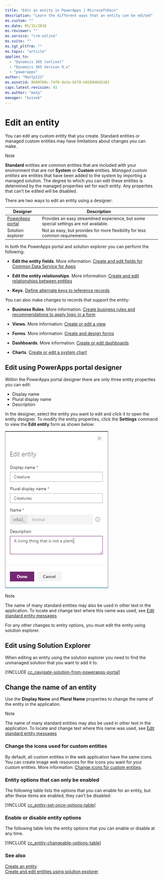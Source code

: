 ```yaml
---
title: "Edit an entity in PowerApps | MicrosoftDocs"
description: "Learn the different ways that an entity can be edited"
ms.custom: ""
ms.date: 05/15/2018
ms.reviewer: ""
ms.service: "crm-online"
ms.suite: ""
ms.tgt_pltfrm: ""
ms.topic: "article"
applies_to: 
  - "Dynamics 365 (online)"
  - "Dynamics 365 Version 9.x"
  - "powerapps"
author: "Mattp123"
ms.assetid: 8b00780c-74f0-4e3a-b570-b9289d0d5383
caps.latest.revision: 41
ms.author: "matp"
manager: "kvivek"
---
```

# Edit an entity

You can edit any custom entity that you create. Standard entities or managed custom entities may have limitations about changes you can make.  
  
> [!NOTE]
> **Standard** entities are common entities that are included with your environment that are not **System** or **Custom** entities. *Managed custom entities* are entities that have been added to the system by importing a managed solution. The degree to which you can edit these entities is determined by the managed properties set for each entity. Any properties that can’t be edited will be disabled. 

There are two ways to edit an entity using a designer:

|Designer|Description|
|--|--|
|[PowerApps portal](https://web.powerapps.com)|Provides an easy streamlined experience, but some special settings are not available.|
|Solution explorer|Not as easy, but provides for more flexibility for less common requirements.|

In both the PowerApps portal and solution explorer you can perform the following:

- **Edit the entity fields**. More information:  [Create and edit fields for Common Data Service for Apps](create-edit-fields.md)
  
- **Edit the entity relationships**. More information:  [Create and edit relationships between entities](create-edit-entity-relationships.md)

- **Keys**. [Define alternate keys to reference records](define-alternate-keys-reference-records.md)
  
You can also make changes to records that support the entity:  

- **Business Rules**. More information: [Create business rules and recommendations to apply logic in a form](../model-driven-apps/create-business-rules-recommendations-apply-logic-form.md)

- **Views**. More information:  [Create or edit a view](create-edit-views.md)
  
- **Forms**. More information:  [Create and design forms](../model-driven-apps/create-design-forms.md)

- **Dashboards**. More information: [Create or edit dashboards](../model-driven-apps/create-edit-dashboards.md)

- **Charts**. [Create or edit a system chart](../model-driven-apps/create-edit-system-chart.md)

## Edit using PowerApps portal designer

Within the PowerApps portal designer there are only three entity properties you can edit:
 - Display name
 - Plural display name
 - Description

In the designer, select the entity you want to edit and click it to open the entity designer. To modify the entity properties, click the **Settings** command to view the **Edit entity** form as shown below:

![Edit entity properties](media/edit-entity-properties-powerapps-portal-designer.png)

> [!NOTE]
>  The name of many standard entities may also be used in other text in the application. To locate and change text where this name was used, see [Edit standard entity messages](edit-system-entity-messages.md)

For any other changes to entity options, you must edit the entity using solution explorer.

## Edit using Solution Explorer

When editing an entity using the solution explorer you need to find the unmanaged solution that you want to add it to.

[!INCLUDE [cc_navigate-solution-from-powerapps-portal](../../../includes/cc_navigate-solution-from-powerapps-portal.md)]
  
<a name="BKMK_ChangeEntityName"></a> 
  
## Change the name of an entity  

Use the **Display Name** and **Plural Name** properties to change the name of the entity in the application. 

> [!NOTE]
>  The name of many standard entities may also be used in other text in the application. To locate and change text where this name was used, see [Edit standard entity messages](edit-system-entity-messages.md)
  
<a name="BKMK_ChangeEntityIcon"></a>   

###  Change the icons used for custom entities  

By default, all custom entities in the web application have the same icons. You can create image web resources for the icons you want for your custom entities. More information:  [Change icons for custom entities](../model-driven-apps/change-custom-entity-icons.md).  
  
<a name="BKMK_EnableOptions"></a>  
 
###  Entity options that can only be enabled  

The following table lists the options that you can enable for an entity, but after these items are enabled, they can’t be disabled:  

[!INCLUDE [cc_entity-set-once-options-table](../../../includes/cc_entity-set-once-options-table.md)] 
  
<a name="BKMK_EnableDisableOptions"></a>  
 
###  Enable or disable entity options  

The following table lists the entity options that you can enable or disable at any time.  

[!INCLUDE [cc_entity-changeable-options-table](../../../includes/cc_entity-changeable-options-table.md)] 

### See also

[Create an entity](create-edit-entities.md)<br />
[Create and edit entities using solution explorer](create-edit-entities-solution-explorer.md)

